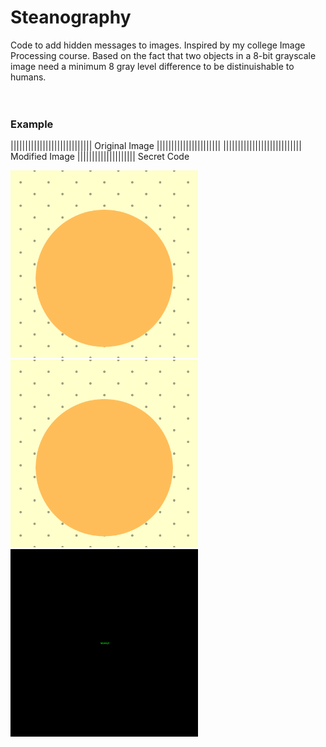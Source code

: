 # Steanography
Code to add hidden messages to images. Inspired by my college Image Processing course. Based on the fact that two objects in a 8-bit grayscale image need a minimum 8 gray level difference to be distinuishable to humans.
<br>
<br>
<br>
<h3>Example</h3>
|||||||||||||||||||||||||||| Original Image |||||||||||||||||||||| ||||||||||||||||||||||||||| Modified Image |||||||||||||||||||| Secret Code
<p float="left">
    <img src="test_image.png" alt="Original Image" width=300>
    <img src="modified_image.png" alt="Modified Image" width=300>
    <img src="secret code.png" alt="Secret Code" width=300>
</p>
